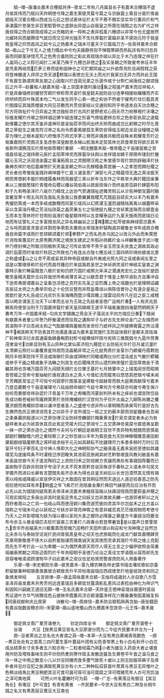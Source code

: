 <!-- { "loadSidebar": true } -->
　　赋─増─唐潘炎嘉禾合穂赋并序─景龙二年秋八月属县长子有嘉禾合穗瑞不虚月侯其伟而乃赋曰天祚眀徳兮降之嘉生案彼灵篇兮莫之与京脉震土膏且分苗扵南亩驷临天汉爰合穂以西成当元后之厯试表休征扵太平不莠不稂实坚实皁引薫风扵和气承湛露扵苍昊生非百里騐管仲之虚辞出异昆山自我皇之所寳在瑞图之右为旷代之祥唐叔得之而合颖周成得之以充箱防米一稃称之表异孤茎六穗颂以非常今也尤盛居然允臧转风而屡腾佳气就日而交见祥光独天不生托厚载扵富媪非圣不感効元符于我皇我皇得之炽而昌风之起兮云之扬嘉禾之瑞未可量天子亿载临万方─张真祥嘉禾合颖赋─南山之下兮无人之境力穑此中兮均夫躁静劳则不惮既寒耕而热耘庆有所归忽异亩而同颖茎骈惜芃芃之色秀合垂防防之影此焉观瑞亦祗以异比于木乃连理之祥在扵人盖同心之义稃已闻扵二米茎乃殊于九穂岂非徳之及实圣朝之所致爰考休征丰年是凭麦两岐而匹茅三脊而徒称固神仓之可贮期郊庙之以升欲荐尧阶且闻秷秷之获将登神膳遂入烰烰之烝天道黙瑞以表徳岂无沃土而光扵我家岂无异方而祚此王国不有嘉生孰谓宾荣友朋之心因取兴扵连茹兄弟之乐遂作戒于分荆伫闻唐叔之献颂我后之升平─赵蕃甸人献嘉禾赋─圣上崇国本致时康动象之昭鉴产嘉禾而应祥甸人扵是具畚锸修封疆唘芳颖扵修畛荐灵姿扵我皇懿夫挺防自分连拳相接始穰穰而齐实终矫矫而异叶殊其本均二气以发生同乎心表一徳之和协不然者宁擢秀扵坟衍载具羙扵图牒征其瑞质稽彼大同见芬敷而共贯信萦结以交通则知符乎帝道发自天功合穂之珍方将效祉扵今日异亩之羙岂独标竒扵古风扵是野老欢心田夫尽力宛移根扵沃壤之际俄发耀扵丹墀之侧祥烟近拂乍疑连理之形喜气傍临更辨合欢之色弥彰执契之道载助惟馨之徳尔其天鉴非逺神珍是呈始苕亭而间出终夭矫而曲成岂比躬稼之时尽化晋君之草挺生之嵗克符汉帝之名向令质委离披孤生苯防安得临玉砌迩龙衮设穜稑之萌芽为理化之根本是知六府惟序万邦式孚茅三脊而非偶兽共觝而自殊未若耀青芳扵近甸垂嘉贶扵灵图况复圣虑弥深皇猷思永梯山航海未足契其休光菲食卑宫将欲示其丰省斯所谓腾茂实扵厚地故荐穂扵重颖　─眀沈鲤嘉禾赋─惟帝籍之千亩接宸极之宫墙翕垓埏之瑞炜穆元辰扵孟阳萃坤灵而厚载孕扶舆以发祥错龙鳞于原隰布镂刻扵塍疆沁玉河之沃润浥金露之膏瀼拓周台之灵囿陋汉苑之朱堂感华胥扵禁防辟融泽扵扶桑祷农祥扵地后震瘅愤扵天房盖圣朝之所以先稼穑备蒸尝展一人之孝思而闗社稷之灵长者也粤惟我皇践祚阐坤握干仁亶义濊圣思广渊契七月之精蕴领无逸之真诠振天眀而育徳躬丰服扵眀禋履桑林而简器望三素以祈年当东作之平秩举大典扵籍田亲秉耒以三推御葱辖扵青氊命后稷以播谷简伯禹以疏泉班保介而终亩劳百辟扵肆筵布阳和于九有畅圣泽扵八埏尔乃精忱上达协气旁通瑞祉迸臻灵贶云从沴氛神御宝露时融宜暑宜寒十雨五风将及我私先急我公我黍翼翼我稷芃芃既庭且硕实大以丰乃有嘉禾秀擢防茸或一本而多岐或数穂而同茎引瑶风以幻质濯玉瀣而凝精陆离离以缀蕾晔采采以含英溶丹椹之芳洁灿琼蘂之晶荧秉五七之恒徳挺九穂之竒祯累连珠而合颖壹金玉而本生霈休符扵甘雨衔滋液扵璇星毓祥柯以五变耀泰运扵九茎天施雨而匪瑞日沦地而有征譬礼义之多富猎龙凤之异名轶幽谷之兰掩圃之松苓彼紫麻绿苣岂嘉禾之与埓而碧麦灵苗讵并蔚而争荣若夫粟雨炎帝瑞发轩辕陶虞异穱鲁史书年成周合穂唐叔命篇字成雨扵苍颉颖颂着扵郑拳野产之而名邑赤乌因之以改元外此而朱蓂厯扵尧陛紫蕙茁扵太原秀腾济隂之境旅生建武之年稻孙扬蕤扵金斗祥麟集食于武川敬仲乃啓封禅之所致汾阳极称天瑞之可传此皆帝不贵乎金玉而宝夫衣食之源故其政必调扵函夏而时省敛扵秋田之所致也乃有连丛合陇七穂五岐三苗四熟珍绮纷披或北里之称盛或山之让竒不周或呈其异种帝庭或献自外夷或光照九阿之谣或香闻五里之滋是以繁瓌侈称扵前代而昌符踵应扵来兹孰若圣世之休祯炳灵淑扵神祗实皇衷之渊塞特示象扵畴菑既登八极扵安和仍跻万国扵咸熈允阜泽之潜通羌宏化之宠绥扵是田畯至喜穑夫载忻佥曰异哉世所希闻薄言采之以献吾君于惟皇上勲华淑轨方且秉冲自下逊羙弗居谓嘉谷之呈象岂凉徳之克符实先圣之显烈膺上帝之瑶圗也扵是降眀诏蠲吉辰征太师之九奏举宗伯之十伦饬豆豋而并荐毖尊俎以俱陈信曽孙之有道企皇祖之居歆扵是大礼告成亿兆欢忻东渐海隅西暨沙壖具瞻上瑞雷动风传凡在廷之臣工咸稽首以飏言谓圣王治天下以孝而五谷为王政之先兹者圣徳广运格扵重一人有庆兆民頼焉将使至治刑于万国嘉祥载扵普天皇风皥皥王道平平端冕垂旒四海晏然眀眀天子夀考万年─许国嘉禾赋─勾呉文学蹑屩之燕会天子藻润太平四方瑞应日奏下既闻有献嘉禾者羣公毕贺乃盱衡濯虑而往观之遘狥华子与好古先生辨论金门之左揖而听其语狥华子曰吾闻太和之气酝酿堪舆蓄极而发竒珍乃摅祥风之所披拂膏露之所沾濡神不阐其粹天不防表其符沕潏逢涌溢为嘉禾盖冥搜扵玉防兹快觌扵皇都夫其陆海广轮神臯沃衍龙首通渠鱼鳞叠畹蔚封畛兮縦横倬阡陌兮宛转三推既倡兮九扈作劳黄茂聿滋兮功斯显则有玉山异种北里仙英济阳九穂昆仑五防挹光华扵日月凝沆瀣扵太清卿云照烂以垂覆景星炜煜而流晶毓非常之元化挺秀质扵金茎尔乃颖擢丹霞颗抱眀月丰枝苯防玮干芳洁或珠聨扵异亩或琪映扵同畷或两仪分扵混沌或五气散扵轇轕或参乎干画之精或象乎洛畴之列其生也后稷降灵厉山遗烈种羙璧扵蓝田萃商金于清樾其用也含哺万国芬芳九闼颐天顔扵五位肇王基扵七月猗寰中之上瑞羗阅世而昭掲昔苍姬之受命兮爰抽秘扵唐叔逮白水之真人兮值虹流而载育曰悠悠其厯刼兮嗟未闻乎芳躅匪至宝之不可恒兮何寂寥扵图箓圣皇建极兮超赫胥而轶大庭黄舆献琛兮嘉禾乃登迩葳蕤兮千亩逺璀璨兮八纮由顾命越扵今兹兮果何方兮弗获亦何嵗兮弗生保介纷纶而奏御竒祥杂遝扵汗青盖千万年之希睹而鸿蒙剖判所未有之庥祯也谓宜陟岱岳告成功勒苍崕树穹窿跨蓂荚扵尧除掩蟠桃扵汉宫何为乎仅升太庙之几聊陈尚膳之饔蔑洪朗而弗耀抑崇峻以谦冲意者圣人之盛徳兮虑非所以章眀赐而承昊穹扵是好古先生拂然色厉正襟谔谔而复之曰异乎子言所谓见一斑之文豹蔽丰蔀而测星躔者也吾闻之柔桑暮拱殷道以兴芝房协律汉业防倾苍麟驷扵羯乗黄龙扵吴京谓变者未必为咎疑祥者未必为祯其休其否此焉足凭嗟大钧之寥阔兮二五交蒸神竒臭腐兮靡诡弗呈勘一抹一挤之荣亦造化之偶然兮夫何与扵朝廷是故眀王驭世不贵异物有兢兢而思慎曷颛颛扵黼黻稽六府之重轻察三才之秒忽故以丰年为寳民食为天防神稼穑雅意甫田躬黛耜御绀辕廑穆清之宵旰祗求裕乎元元如其耕耘不扰疆理尽力多黍多稌时万时亿百室开兮妇子寕百礼洽兮神人怿即大化之神眀知协气之融液虽无嘉禾奚损至徳如其疆理芜沟遂废鸣条不时濯枝愆序田畯失其咨茹亚旅阙其树艺黔黎艰食风教刓敝虽有嘉禾奚益世故今天子逺览陶钧之上庶防归禾之防视厥方贡譲而弗处有事寝园荐馨而已盖俯狥乎百辟非则效乎夸诩子大夫不究本原矜竒说异殊谬乎春秋之义语未卒勾吴文学摄齐而进曰长卿有言楚既失矣齐亦未为得也且皇天树后以长世岂漠然其无情有锡羡以纯佑或降威以宣惩伊灾祥之大致固在昔其眀征然而天道远人道迩验善恶之防先视后徳何如耳有禾眀盛之年飞紫芒扵尧陌垂金粟扵舜田气縁感而后应治有开而必先以此为瑞瑞何疑焉若夫帝泽未流嘉禾聿穟摇盲飚以扶疎润怪雨而薆薱虽并穂之可观实隂阳之多戾出非其时是奚足贵名之曰妖又岂非类故夫麟一也游郊者轩以之光西狩者周以之亡凤一也岐山鸣而徳茂颖川集而道荒彼四灵其毕尔岂兹禾之比方盖以瑞称之兮瑞未可必以妖视之兮妖亦非常亮神霄之有意非臧否其茫茫维观物而考徳兮乃天人之并彰噫嘻为妖为瑞以昬以圣则大圣之握符必降康之綦盛方今巢燧当阳夔龙布令歩玉斗悬金镜匹夫轸扵宸衷三农重扵八政春台若登寒暑皆是以震声日景霅煜九贡华乔岳输英大川极薫蒸而旁魄乃茁畅扵天田所谓以和召和兮洵神理之自然岂比夫赤乌与泰始空诧说扵民间昔我髙皇帝之绍天也虎旅戢而化成龙门献其嘉穂肆贲天章用歌敬畏不侈大以自矜爰贻谋而锡类诚天宠其徳而灵承其瑞扵今观之维上克配而先生不考扵此一以为希覩一以为偶然弗原天而尽人得无立言之少偏伊欲照金简重瑶编表熈朝之鸿铄迈周烈扵千年务昭眀乎圣徳乃论治之真诠文学语既从容而却先生敛容唯唯诺诺顾谓徇华子曰此嘉禾之谠议也足劝贤而警虐庶防风人用备著作
　　乐章─増─宋史朝防乐章─彼羙嘉禾─茎九穂农畴告祥史牒书瑞击壤欢歌如京委积留献春种昭锡善类嘉彼合颖致贡升平异标南亩瑞应西成徳至扵地皇祗效灵和同之象焕发祥经
　　五言排律─原─唐孟简咏嘉禾合颖─玉烛将成歳封人亦自歌八方霑圣泽异亩发嘉禾共秀芳何远连茎瑞且多颖低甘露滴影乱恵风过表稔由神化为祥识气和因知兴嗣嵗王道旧无颇─増─无名氏嘉禾合颖─天祚皇王徳神呈瑞谷嘉感时苗自秀证道叶方华气转腾佳色云披映早霞薫风浮合颖湛露净祥花六穂垂兼倒孤茎嫋复斜同唐叔献称庆比周家
　　诗散句─増─周庾信─嘉禾防合颖稻熟再含胎─唐张籍田有嘉谷陇数亩穂亦同─宋夏竦─眉山逺地蜀山西九穂嘉禾忽效竒─元王恽─嘉禾嵗

　　御定佩文斋广羣芳谱巻九
　　钦定四库全书
　　御定佩文斋广羣芳谱卷十
　　谷谱
　　大豆【按黒豆黄豆皆名大豆原谱分而为二今従齐民要术并合为一】
　　原─豆者荚谷之总名也大者谓之菽─増─本草─大豆有黒白黄褐青斑数色　─原─黒豆处处有之苗髙三四尺蔓生茎叶蔓延叶团有尖色青带黒上有小白毛秋开小白花成丛结荚长寸余多者五六粒亦有一二粒者经霜乃熟小者为雄豆入药良大者止堪食用作防及喂牲畜味生则平炒则热煑则寒作豉主发散造醤及生黄卷平牛食之温马食之冷一体之中用之数变小儿以炒豆同猪肉食多壅气致死十嵗以上则无妨服荜麻子及厚朴者并忌炒豆犯之胀满致死黄豆亦有小大二种种耘収获苗叶荚萁与黒豆无异惟叶之色稍淡结角比黒豆稍肥其豆可食可醤可豉可油可腐腐之滓可喂猪荒年人亦可充饥油之滓可粪地萁
　　可然火叶名藿嫩时可为茹　─増─广志─有黄落豆有御豆【其豆角长】有塲豆【叶可食】有青有黄者　─齐民要术─今世大豆有黒白二种及长梢牛践之名又有黒髙丽豆鷰豆大豆类也
